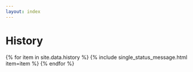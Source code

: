 ```yaml
---
layout: index
---
```


# History

{% for item in site.data.history %}
  {% include single_status_message.html item=item %}
{% endfor %}

